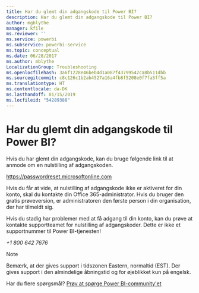 ```yaml
---
title: Har du glemt din adgangskode til Power BI?
description: Har du glemt din adgangskode til Power BI?
author: mgblythe
manager: kfile
ms.reviewer: ''
ms.service: powerbi
ms.subservice: powerbi-service
ms.topic: conceptual
ms.date: 06/28/2017
ms.author: mblythe
LocalizationGroup: Troubleshooting
ms.openlocfilehash: 3a6f1228e46beb4d1a087f43799542ca8b511dbb
ms.sourcegitcommit: c8c126c1b2ab4527a16a4fb8f5208e0f7fa5ff5a
ms.translationtype: HT
ms.contentlocale: da-DK
ms.lasthandoff: 01/15/2019
ms.locfileid: "54289388"
---
```

# <a name="forgot-your-password-for-power-bi"></a>Har du glemt din adgangskode til Power BI?
Hvis du har glemt din adgangskode, kan du bruge følgende link til at anmode om en nulstilling af adgangskoden.

<https://passwordreset.microsoftonline.com>

Hvis du får at vide, at nulstilling af adgangskode ikke er aktiveret for din konto, skal du kontakte din Office 365-administrator. Hvis du bruger den gratis prøveversion, er administratoren den første person i din organisation, der har tilmeldt sig.

Hvis du stadig har problemer med at få adgang til din konto, kan du prøve at kontakte supportteamet for nulstilling af adgangskoder. Dette er ikke et supportnummer til Power BI-tjenesten!

*+1 800 642 7676*

> [!NOTE]
> Bemærk, at der gives support i tidszonen Eastern, normaltid (EST). Der gives support i den almindelige åbningstid og for øjeblikket kun på engelsk.
> 
> 

Har du flere spørgsmål? [Prøv at spørge Power BI-community'et](http://community.powerbi.com/)

